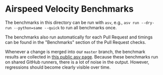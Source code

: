 # Airspeed Velocity Benchmarks

The benchmarks in this directory can be run with `asv`, e.g., `asv run
--dry-run --python=same --quick` to run all benchmarks once.

The benchmarks also run automatically for each Pull Request and timings can be
found in the "Benchmarks" section of the Pull Request checks.

Whenever a change is merged into our `master` branch, the benchmark results are
collected in [this public asv
page](https://flatsurf.github.io/sage-flatsurf/asv). Because these benchmarks
run on shared GitHub runners, there is a lot of noise in the output. However,
regressions should become clearly visible over time.

